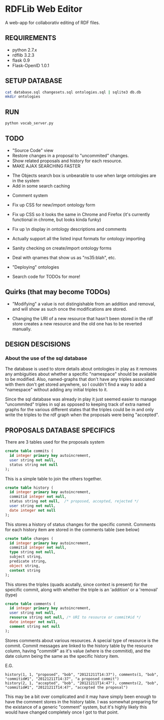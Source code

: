 RDFLib Web Editor
=================

A web-app for collaborativ editing of RDF files. 


REQUIREMENTS
------------
* python 2.7.x
* rdflib 3.2.3
* flask 0.9
* Flask-OpenID 1.0.1

SETUP DATABASE
--------------

```sh
cat database.sql changesets.sql ontologies.sql | sqlite3 db.db
mkdir ontologies
```

RUN
---

```sh
python vocab_server.py
```

TODO
----
 * "Source Code" view
 * Restore changes in a proposal to "uncommited" changes.
 * Show related proposals and history for each resource.
 * MAKE AJAX SEARCHING FASTER
  - The Objects search box is unbearable to use when large ontologies are in the system
  - Add in some search caching
 * Comment system
 * Fix up CSS for new/import ontology form
 * Fix up CSS so it looks the same in Chrome and Firefox
   (it's currently functional in chrome, but looks kinda funky)
 * Fix up \n display in ontology descriptions and comments
 * Actually support all the listed input formats for ontology importing
 * Sanity checking on create/import ontology forms
 * Deal with qnames that show us as "ns35:blah", etc.
 * "Deploying" ontologies

 * Search code for TODOs for more!

Quirks (that may become TODOs)
------------------------------

 * "Modifying" a value is not distingishable from an addition and removal, 
   and will show as such once the modifications are stored.

 * Changing the URI of a new resource that hasn't been stored in the rdf store
   creates a new resource and the old one has to be reverted manually.

DESIGN DESCISIONS
-----------------

### About the use of the sql database

The database is used to store details about ontologies in play as it removes any ambiguities about whether a specific "namespace" should be available to be modified. Also, named-graphs that don't have any triples associated with them don't get stored anywhere, so I couldn't find a way to add a "namespace" without adding any initial triples to it.

Since the sql database was already in play it just seemed easier to manage "uncommited" triples in sql as opposed to keeping track of extra named graphs for the various different states that the triples could be in and only write the triples to the rdf graph when the proposals were being "accepted".

PROPOSALS DATABASE SPECIFICS
----------------------------

There are 3 tables used for the proposals system

```sql
create table commits (
  id integer primary key autoincrement,
  user string not null,
  status string not null
);
```

This is a simple table to join the others together.

```sql
create table history (
  id integer primary key autoincrement,
  commitid integer not null,
  status string not null,  /* proposed, accepted, rejected */
  user string not null,
  date integer not null
);
```

This stores a history of status changes for the specific commit. Comments for each history item are stored in the comments table (see below)

```sql
create table changes (
  id integer primary key autoincrement,
  commitid integer not null,
  type string not null,
  subject string,
  predicate string,
  object string,
  context string
);
```

This stores the triples (quads acutally, since context is present) for the speicific commit, along with whether the
triple is an 'addition' or a 'removal' (type)

```sql
create table comments (
  id integer primary key autoincrement,
  user string not null,
  resource string not null, /* URI to resource or commit#id */
  date integer not null,
  comment string not null
);
```

Stores comments about various resources.
A special type of resource is the commit. Commit messages are linked to the history table by the resource column, having "commit#<id>" as it's value (where <id> is the commitid), and the date column being the same as the specific history item.

E.G.

```
history(1, 1, "proposed", "bob", "20121211T14:37"), comments(1, "bob", "commitid#1", "20121211T14:37", "a proposed commit")
history(2, 1, "accepted", "bob", "20121211T14:47"), comments(2, "bob", "commitid#1", "20121211T14:47", "accepted the proposal")
```

This may be a bit over complicated and it may have simply been enough to have the comment stores in the history table. I was somewhat preparing for the existance of a generic "comment" system, but it's highly likely this would have changed completely once I got to that point.